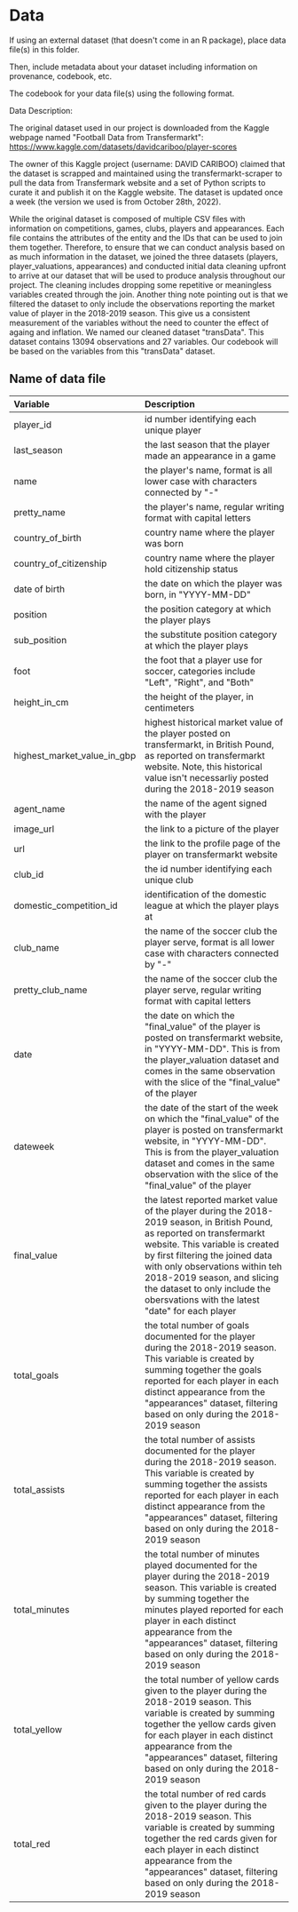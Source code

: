 # Data

If using an external dataset (that doesn't come in an R package), place data 
file(s) in this folder.

Then, include metadata about your dataset including information on provenance, 
codebook, etc.

The codebook for your data file(s) using the following format.

Data Description:

The original dataset used in our project is downloaded from the Kaggle webpage 
named "Football Data from Transfermarkt":
https://www.kaggle.com/datasets/davidcariboo/player-scores

The owner of this Kaggle project (username: DAVID CARIBOO) claimed that the 
dataset is scrapped and maintained using the transfermarkt-scraper to pull the 
data from Transfermark website and a set of Python scripts to curate it and 
publish it on the Kaggle website. The dataset is updated once a week (the 
version we used is from October 28th, 2022).

While the original dataset is composed of multiple CSV files with information 
on competitions, games, clubs, players and appearances. Each file contains the 
attributes of the entity and the IDs that can be used to join them together. 
Therefore, to ensure that we can conduct analysis based on as much information 
in the dataset, we joined the three datasets (players, player_valuations, 
appearances) and conducted initial data cleaning upfront to arrive at our 
dataset that will be used to produce analysis throughout our project. The 
cleaning includes dropping some repetitive or meaningless variables created 
through the join. Another thing note pointing out is that we filtered the 
dataset to only include the observations reporting the market value of player 
in the 2018-2019 season. This give us a consistent measurement of the variables 
without the need to counter the effect of againg and inflation. We named 
our cleaned dataset "transData". This dataset contains 13094 observations and 
27 variables. Our codebook will be based on the variables from this "transData"
dataset. 


## Name of data file

| Variable  | Description               |
|:----------|:--------------------------|
| player_id | id number identifying each unique player |
| last_season | the last season that the player made an appearance in a game |
| name | the player's name, format is all lower case with characters connected by "-" |
| pretty_name | the player's name, regular writing format with capital letters |
| country_of_birth | country name where the player was born |
| country_of_citizenship| country name where the player hold citizenship status |
| date of birth | the date on which the player was born, in "YYYY-MM-DD" |
| position | the position category at which the player plays |
| sub_position | the substitute position category at which the player plays |
| foot | the foot that a player use for soccer, categories include "Left", "Right", and "Both" |
| height_in_cm | the height of the player, in centimeters |
| highest_market_value_in_gbp | highest historical market value of the player posted on transfermarkt, in British Pound, as reported on transfermarkt website. Note, this historical value isn't necessarliy posted during the 2018-2019 season |
| agent_name | the name of the agent signed with the player |
| image_url | the link to a picture of the player |
| url | the link to the profile page of the player on transfermarkt website |
| club_id | the id number identifying each unique club |
| domestic_competition_id | identification of the domestic league at which the player plays at |
| club_name | the name of the soccer club the player serve, format is all lower case with characters connected by "-" |
| pretty_club_name | the name of the soccer club the player serve, regular writing format with capital letters |
| date | the date on which the "final_value" of the player is posted on transfermarkt website, in "YYYY-MM-DD". This is from the player_valuation dataset and comes in the same observation with the slice of the "final_value" of the player |
| dateweek | the date of the start of the week on which the "final_value" of the player is posted on transfermarkt website, in "YYYY-MM-DD". This is from the player_valuation dataset and comes in the same observation with the slice of the "final_value" of the player|
| final_value | the latest reported market value of the player during the 2018-2019 season, in British Pound, as reported on transfermarkt website. This variable is created by first filtering the joined data with only observations within teh 2018-2019 season, and slicing the dataset to only include the obersvations with the latest "date" for each player |
| total_goals | the total number of goals documented for the player during the 2018-2019 season. This variable is created by summing together the goals reported for each player in each distinct appearance from the "appearances" dataset, filtering based on only during the 2018-2019 season |
| total_assists | the total number of assists documented for the player during the 2018-2019 season. This variable is created by summing together the assists reported for each player in each distinct appearance from the "appearances" dataset, filtering based on only during the 2018-2019 season |
| total_minutes | the total number of minutes played documented for the player during the 2018-2019 season. This variable is created by summing together the minutes played reported for each player in each distinct appearance from the "appearances" dataset, filtering based on only during the 2018-2019 season |
| total_yellow | the total number of yellow cards given to the player during the 2018-2019 season. This variable is created by summing together the yellow cards given for each player in each distinct appearance from the "appearances" dataset, filtering based on only during the 2018-2019 season |
| total_red | the total number of red cards given to the player during the 2018-2019 season. This variable is created by summing together the red cards given for each player in each distinct appearance from the "appearances" dataset, filtering based on only during the 2018-2019 season |
